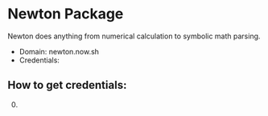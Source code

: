 # Newton Package
Newton does anything from numerical calculation to symbolic math parsing.
* Domain: newton.now.sh
* Credentials:

## How to get credentials: 
0. 